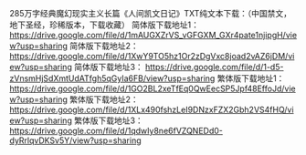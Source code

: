 285万字经典魔幻现实主义长篇《人间凯文日记》TXT纯文本下载：（中国禁文，地下圣经，珍稀版本，下载收藏）
简体版下载地址1：
https://drive.google.com/file/d/1mAUGXZrVS_vGFGXM_GXr4pate1njipgH/view?usp=sharing
简体版下载地址2：
https://drive.google.com/file/d/1XwY9TO5hz1Or2zDgVxc8joad2vAZ6jDM/view?usp=sharing
简体版下载地址3：
https://drive.google.com/file/d/1-d5-zVnsmHjSdXmtUdATfgh5qGyIa6FB/view?usp=sharing
繁体版下载地址1：
https://drive.google.com/file/d/1GO2BL2xeTfEq0QwEecSP5Jpf48EffoJd/view?usp=sharing
繁体版下载地址2：
https://drive.google.com/file/d/1XLx490fshzLeI9DNzxFZX2Gbh2VS4fHQ/view?usp=sharing
繁体版下载地址3：
https://drive.google.com/file/d/1qdwIy8ne6fVZQNEDd0-dyRrlqvDKSv5Y/view?usp=sharing
